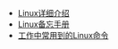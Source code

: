 * [Linux详细介绍](https://github.com/CyC2018/CS-Notes/blob/master/notes/Linux.md)
* [Linux备忘手册](https://gitee.com/jishupang/linux-memo)
* [工作中常用到的Linux命令](https://mp.weixin.qq.com/s?__biz=MzI4Njg5MDA5NA==&mid=2247485440&idx=1&sn=85b40c173d66b62b3e870dd0e095c72c&chksm=ebd74901dca0c01727ed2cff30acc5d39948eda5bf4252f1d96526f951591f69edcfccbbad29&token=2078489135&lang=zh_CN###rd)
